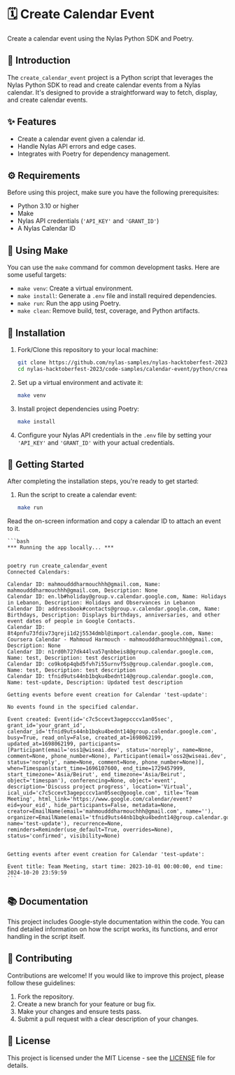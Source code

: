 # 🗓️ Create Calendar Event 

Create a calendar event using the Nylas Python SDK and Poetry.

## 📜 Introduction

The `create_calendar_event` project is a Python script that leverages the Nylas Python SDK to read and create calendar events from a Nylas calendar. It's designed to provide a straightforward way to fetch, display, and create calendar events.

## ✨ Features

- Create a calendar event given a calendar id.
- Handle Nylas API errors and edge cases.
- Integrates with Poetry for dependency management.

## ⚙️ Requirements

Before using this project, make sure you have the following prerequisites:

- Python 3.10 or higher
- Make
- Nylas API credentials (`'API_KEY'` and `'GRANT_ID'`)
- A Nylas Calendar ID

## 🔧 Using Make

You can use the `make` command for common development tasks. Here are some useful targets:

- `make venv`: Create a virtual environment.
- `make install`: Generate a `.env` file and install required dependencies.
- `make run`: Run the app using Poetry.
- `make clean`: Remove build, test, coverage, and Python artifacts.

## 🚀 Installation

1. Fork/Clone this repository to your local machine:

    ```bash
    git clone https://github.com/nylas-samples/nylas-hacktoberfest-2023.git
    cd nylas-hacktoberfest-2023/code-samples/calendar-event/python/create_calendar_event
    ```

1. Set up a virtual environment and activate it:

    ```bash
    make venv
    ```

1. Install project dependencies using Poetry:

    ```bash
    make install
    ```

1. Configure your Nylas API credentials in the `.env` file by setting your `'API_KEY'` and `'GRANT_ID'`  with your actual credentials.

## 🏁 Getting Started

After completing the installation steps, you're ready to get started:

1. Run the script to create a calendar event:

    ```bash
    make run
    ```

Read the on-screen information and copy a calendar ID to attach an event to it.

    ```bash
    *** Running the app locally... ***


    poetry run create_calendar_event
    Connected Calendars:

    Calendar ID: mahmoudddharmouchhh@gmail.com, Name: mahmoudddharmouchhh@gmail.com, Description: None
    Calendar ID: en.lb#holiday@group.v.calendar.google.com, Name: Holidays in Lebanon, Description: Holidays and Observances in Lebanon
    Calendar ID: addressbook#contacts@group.v.calendar.google.com, Name: Birthdays, Description: Displays birthdays, anniversaries, and other event dates of people in Google Contacts.
    Calendar ID: 8t4pnfu73fdiv73qreji1d2j5534dmbl@import.calendar.google.com, Name: Coursera Calendar - Mahmoud Harmouch - mahmoudddharmouchhh@gmail.com, Description: None
    Calendar ID: n1rd0h727dk44lva57qnbbeis8@group.calendar.google.com, Name: test, Description: test description
    Calendar ID: co9ko6p4qbd5fvh7i55urnvf5s@group.calendar.google.com, Name: test, Description: test description
    Calendar ID: tfnid9uts44nb1bqku4bednt14@group.calendar.google.com, Name: test-update, Description: Updated test description

    Getting events before event creation for Calendar 'test-update':

    No events found in the specified calendar.

    Event created: Event(id='c7c5ccevt3agepcccv1an05sec', grant_id='your_grant_id', calendar_id='tfnid9uts44nb1bqku4bednt14@group.calendar.google.com', busy=True, read_only=False, created_at=1698062199, updated_at=1698062199, participants=[Participant(email='oss1@wiseai.dev', status='noreply', name=None, comment=None, phone_number=None), Participant(email='oss2@wiseai.dev', status='noreply', name=None, comment=None, phone_number=None)], when=Timespan(start_time=1696107600, end_time=1729457999, start_timezone='Asia/Beirut', end_timezone='Asia/Beirut', object='timespan'), conferencing=None, object='event', description='Discuss project progress', location='Virtual', ical_uid='c7c5ccevt3agepcccv1an05sec@google.com', title='Team Meeting', html_link='https://www.google.com/calendar/event?eid=your_eid', hide_participants=False, metadata=None, creator=EmailName(email='mahmoudddharmouchhh@gmail.com', name=''), organizer=EmailName(email='tfnid9uts44nb1bqku4bednt14@group.calendar.google.com', name='test-update'), recurrence=None, reminders=Reminder(use_default=True, overrides=None), status='confirmed', visibility=None)


    Getting events after event creation for Calendar 'test-update':

    Event title: Team Meeting, start time: 2023-10-01 00:00:00, end time: 2024-10-20 23:59:59
    ```

## 📚 Documentation

This project includes Google-style documentation within the code. You can find detailed information on how the script works, its functions, and error handling in the script itself.

## 🤝 Contributing

Contributions are welcome! If you would like to improve this project, please follow these guidelines:

1. Fork the repository.
2. Create a new branch for your feature or bug fix.
3. Make your changes and ensure tests pass.
4. Submit a pull request with a clear description of your changes.

## 📄 License

This project is licensed under the MIT License - see the [LICENSE](LICENSE) file for details.
